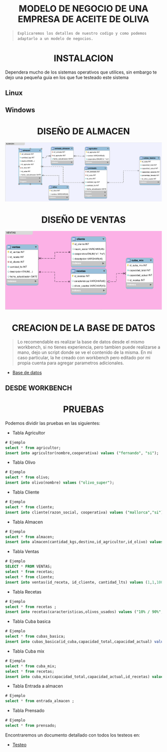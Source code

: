 <h1 align="center">MODELO DE NEGOCIO DE UNA EMPRESA DE ACEITE DE OLIVA</h1>

> `Explicaremos los detalles de nuestro codigo y como podemos adaptarlo a un modelo de negocios.`

<h1 align="center">INSTALACION</h1>
Dependera mucho de los sistemas operativos que utilices, sin embargo te dejo una pequeña guia en los que fue testeado este sistema

<h2>Linux</h2>


<h2>Windows</h2>


<h1 align="center">DISEÑO DE ALMACEN</h1>

![diseño almacen](images/diseno_almacen.png)

<h1 align="center">DISEÑO DE VENTAS</h1>

![diseño almacen](images/diseno_ventas.png)

<h1 align="center">CREACION DE LA BASE DE DATOS</h1>

> Lo recomendable es realizar la base de datos desde el mismo workbench, si no tienes experiencia, pero tambien puede realizarse a mano, dejo un script donde se ve el contenido de la misma. En mi caso particular, la he creado con workbench pero editado por mi propia cuenta para agregar parametros adicionales.

- [Base de datos](https://github.com/ricardomzacarias/u_projects/tree/main/database_design_development/SCRIPT_ACEITES_TARUDO_RICARDO_MARIN_ZACARIAS.sql)

<h2>DESDE WORKBENCH</h2>

<h1 align="center">PRUEBAS</h1>

Podemos dividir las pruebas en las siguientes:

- Tabla Agricultor
```sql
# Ejemplo
select * from agricultor; 
insert into agricultor(nombre,cooperativa) values ("fernando", "si");
```
- Tabla Olivo
```sql
# Ejemplo
select * from olivo;
insert into olivo(nombre) values ("olivo_super");
```
- Tabla Cliente
```sql
# Ejemplo
select * from cliente;
insert into cliente(razon_social, cooperativa) values ("mallorca","si");
```
- Tabla Almacen
```sql
# Ejemplo
select * from almacen;
insert into almacen(cantidad_kgs,destino,id_agricultor,id_olivo) values (3000,"almacen",1,2);
```
- Tabla Ventas
```sql
# Ejemplo
SELECT * FROM VENTAS;
select * from recetas;
select * from cliente;
insert into ventas(id_receta, id_cliente, cantidad_lts) values (1,1,1000);
```
- Tabla Recetas
```sql
# Ejemplo
select * from recetas ;
insert into recetas(caracteristicas,olivos_usados) values ("10% / 90%", "picual,cornibranca");
```
- Tabla Cuba basica
```sql
# Ejemplo
select * from cubas_basica; 
insert into cubas_basica(id_cuba,capacidad_total,capacidad_actual) value (5,3000,1000);
```
- Tabla Cuba mix
```sql
# Ejemplo
select * from cuba_mix;
select * from recetas;
insert into cuba_mix(capacidad_total,capacidad_actual,id_recetas) values (3000,0,2);
```
- Tabla Entrada a almacen
```sql
# Ejemplo
select * from entrada_almacen ;
```
- Tabla Prensado
```sql
# Ejemplo
select * from prensado;
```

Encontraremos un documento detallado con todos los testeos en: 

- [Testeo](https://github.com/ricardomzacarias/u_projects/tree/main/database_design_development/QUERY_TESTEO_COMPLETO.sql)

